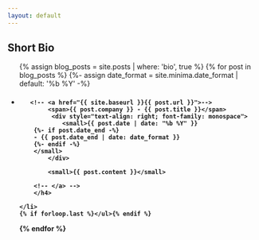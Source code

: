 ```yaml
---
layout: default
---
```


## Short Bio

<ul class="related-posts">

{% assign blog_posts = site.posts | where: 'bio', true %}
{% for post in blog_posts %}
    {%- assign date_format = site.minima.date_format | default: '%b %Y' -%}
    <li class="main-page-list">
        <h4>

       <!-- <a href="{{ site.baseurl }}{{ post.url }}">-->
            <span>{{ post.company }} - {{ post.title }}</span>
             <div style="text-align: right; font-family: monospace">
                <small>{{ post.date | date: "%b %Y" }}
		{%- if post.date_end -%}
 		- {{ post.date_end | date: date_format }}
		{%- endif -%}
		</small>
            </div>

            <small>{{ post.content }}</small>

        <!-- </a> -->
        </h4>

    </li>
    {% if forloop.last %}</ul>{% endif %}
{% endfor %}
